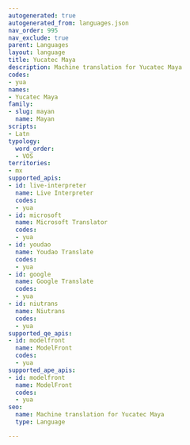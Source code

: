 ```yaml
---
autogenerated: true
autogenerated_from: languages.json
nav_order: 995
nav_exclude: true
parent: Languages
layout: language
title: Yucatec Maya
description: Machine translation for Yucatec Maya
codes:
- yua
names:
- Yucatec Maya
family:
- slug: mayan
  name: Mayan
scripts:
- Latn
typology:
  word_order:
  - VOS
territories:
- mx
supported_apis:
- id: live-interpreter
  name: Live Interpreter
  codes:
  - yua
- id: microsoft
  name: Microsoft Translator
  codes:
  - yua
- id: youdao
  name: Youdao Translate
  codes:
  - yua
- id: google
  name: Google Translate
  codes:
  - yua
- id: niutrans
  name: Niutrans
  codes:
  - yua
supported_qe_apis:
- id: modelfront
  name: ModelFront
  codes:
  - yua
supported_ape_apis:
- id: modelfront
  name: ModelFront
  codes:
  - yua
seo:
  name: Machine translation for Yucatec Maya
  type: Language

---
```


